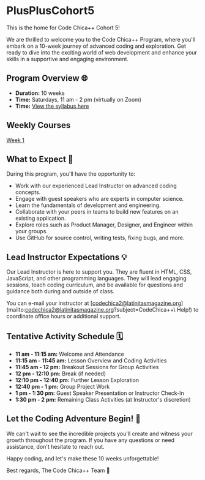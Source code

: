 # PlusPlusCohort5
This is the home for Code Chica++ Cohort 5!

We are thrilled to welcome you to the Code Chica++ Program, where you'll embark on a 10-week journey of advanced coding and exploration. Get ready to dive into the exciting world of web development and enhance your skills in a supportive and engaging environment.

## Program Overview 🌐

- **Duration:** 10 weeks
- **Time:** Saturdays, 11 am - 2 pm (virtually on Zoom)
- **Time:** [View the syllabus here](https://docs.google.com/document/d/1cOzK8wnWNDBAfjxPChm0klMnJ9tVNd68TeFnugLNUvE/edit?usp=sharing)

## Weekly Courses

[Week 1](/Cohort5/Week1/index.html)

## What to Expect 🚧

During this program, you'll have the opportunity to:

- Work with our experienced Lead Instructor on advanced coding concepts.
- Engage with guest speakers who are experts in computer science.
- Learn the fundamentals of development and engineering.
- Collaborate with your peers in teams to build new features on an existing application.
- Explore roles such as Product Manager, Designer, and Engineer within your groups.
- Use GitHub for source control, writing tests, fixing bugs, and more.

## Lead Instructor Expectations 💡

Our Lead Instructor is here to support you. They are fluent in HTML, CSS, JavaScript, and other programming languages. They will lead engaging sessions, teach coding curriculum, and be available for questions and guidance both during and outside of class.

You can e-mail your instructor at [codechica2@latinitasmagazine.org](mailto:codechica2@latinitasmagazine.org\?subject=CodeChica\+\+\ Help!) to coordinate office hours or additional support.

## Tentative Activity Schedule 🗓️

- **11 am - 11:15 am:** Welcome and Attendance
- **11:15 am - 11:45 am:** Lesson Overview and Coding Activities
- **11:45 am - 12 pm:** Breakout Sessions for Group Activities
- **12 pm - 12:10 pm:** Break (if needed)
- **12:10 pm - 12:40 pm:** Further Lesson Exploration
- **12:40 pm - 1 pm:** Group Project Work
- **1 pm - 1:30 pm:** Guest Speaker Presentation or Instructor Check-In
- **1:30 pm - 2 pm:** Remaining Class Activities (at Instructor's discretion)

## Let the Coding Adventure Begin! 🚀

We can't wait to see the incredible projects you'll create and witness your growth throughout the program. If you have any questions or need assistance, don't hesitate to reach out.

Happy coding, and let's make these 10 weeks unforgettable!

Best regards,
The Code Chica++ Team 🌟
